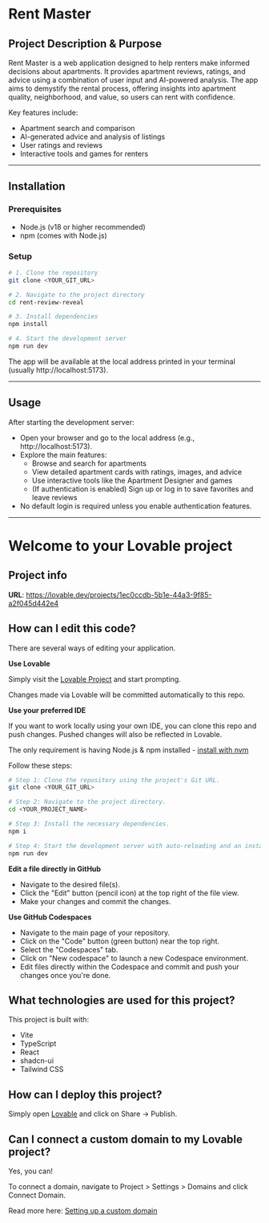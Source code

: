 # Rent Master

## Project Description & Purpose

Rent Master is a web application designed to help renters make informed decisions about apartments. It provides apartment reviews, ratings, and advice using a combination of user input and AI-powered analysis. The app aims to demystify the rental process, offering insights into apartment quality, neighborhood, and value, so users can rent with confidence.

Key features include:
- Apartment search and comparison
- AI-generated advice and analysis of listings
- User ratings and reviews
- Interactive tools and games for renters

---

## Installation

### Prerequisites
- Node.js (v18 or higher recommended)
- npm (comes with Node.js)

### Setup
```sh
# 1. Clone the repository
git clone <YOUR_GIT_URL>

# 2. Navigate to the project directory
cd rent-review-reveal

# 3. Install dependencies
npm install

# 4. Start the development server
npm run dev
```
The app will be available at the local address printed in your terminal (usually http://localhost:5173).

---

## Usage

After starting the development server:
- Open your browser and go to the local address (e.g., http://localhost:5173).
- Explore the main features:
  - Browse and search for apartments
  - View detailed apartment cards with ratings, images, and advice
  - Use interactive tools like the Apartment Designer and games
  - (If authentication is enabled) Sign up or log in to save favorites and leave reviews
- No default login is required unless you enable authentication features.

---

# Welcome to your Lovable project

## Project info

**URL**: https://lovable.dev/projects/1ec0ccdb-5b1e-44a3-9f85-a2f045d442e4

## How can I edit this code?

There are several ways of editing your application.

**Use Lovable**

Simply visit the [Lovable Project](https://lovable.dev/projects/1ec0ccdb-5b1e-44a3-9f85-a2f045d442e4) and start prompting.

Changes made via Lovable will be committed automatically to this repo.

**Use your preferred IDE**

If you want to work locally using your own IDE, you can clone this repo and push changes. Pushed changes will also be reflected in Lovable.

The only requirement is having Node.js & npm installed - [install with nvm](https://github.com/nvm-sh/nvm#installing-and-updating)

Follow these steps:

```sh
# Step 1: Clone the repository using the project's Git URL.
git clone <YOUR_GIT_URL>

# Step 2: Navigate to the project directory.
cd <YOUR_PROJECT_NAME>

# Step 3: Install the necessary dependencies.
npm i

# Step 4: Start the development server with auto-reloading and an instant preview.
npm run dev
```

**Edit a file directly in GitHub**

- Navigate to the desired file(s).
- Click the "Edit" button (pencil icon) at the top right of the file view.
- Make your changes and commit the changes.

**Use GitHub Codespaces**

- Navigate to the main page of your repository.
- Click on the "Code" button (green button) near the top right.
- Select the "Codespaces" tab.
- Click on "New codespace" to launch a new Codespace environment.
- Edit files directly within the Codespace and commit and push your changes once you're done.

## What technologies are used for this project?

This project is built with:

- Vite
- TypeScript
- React
- shadcn-ui
- Tailwind CSS

## How can I deploy this project?

Simply open [Lovable](https://lovable.dev/projects/1ec0ccdb-5b1e-44a3-9f85-a2f045d442e4) and click on Share -> Publish.

## Can I connect a custom domain to my Lovable project?

Yes, you can!

To connect a domain, navigate to Project > Settings > Domains and click Connect Domain.

Read more here: [Setting up a custom domain](https://docs.lovable.dev/tips-tricks/custom-domain#step-by-step-guide)
